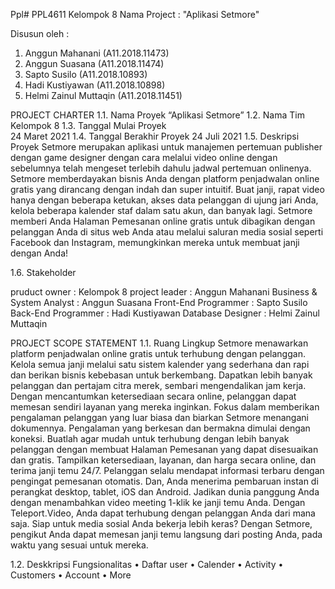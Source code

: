 Ppl# PPL4611 
Kelompok 8
Nama Project : "Aplikasi Setmore"

Disusun oleh :
1.	Anggun Mahanani		(A11.2018.11473)
2.	Anggun Suasana		(A11.2018.11474)
3.	Sapto Susilo			(A11.2018.10893)
4.	Hadi Kustiyawan		(A11.2018.10898)
5.	Helmi Zainul Muttaqin		(A11.2018.11451)



PROJECT CHARTER
1.1.	Nama Proyek
“Aplikasi Setmore” 
1.2.	Nama Tim		
Kelompok 8
1.3.	Tanggal Mulai Proyek 	
24 Maret 2021
1.4.	Tanggal Berakhir Proyek 
24 Juli 2021
1.5.	Deskripsi Proyek
Setmore merupakan aplikasi untuk manajemen pertemuan publisher dengan game designer dengan cara  melalui video online dengan sebelumnya telah mengeset terlebih dahulu jadwal pertemuan onlinenya. Setmore memberdayakan bisnis Anda dengan platform penjadwalan online gratis yang dirancang dengan indah dan super intuitif. Buat janji, rapat video hanya dengan beberapa ketukan, akses data pelanggan di ujung jari Anda, kelola beberapa kalender staf dalam satu akun, dan banyak lagi. Setmore memberi Anda Halaman Pemesanan online gratis untuk dibagikan dengan pelanggan Anda di situs web Anda atau melalui saluran media sosial seperti Facebook dan Instagram, memungkinkan mereka untuk membuat janji dengan Anda!

1.6.	Stakeholder

pruduct owner		: Kelompok 8
project leader		: Anggun Mahanani
Business & System Analyst	: Anggun Suasana
Front-End Programmer	: Sapto Susilo
Back-End Programmer	: Hadi Kustiyawan
Database Designer		: Helmi Zainul Muttaqin	

PROJECT SCOPE STATEMENT
1.1.	Ruang Lingkup
Setmore menawarkan platform penjadwalan online gratis untuk terhubung dengan pelanggan. Kelola semua janji melalui satu sistem kalender yang sederhana dan rapi dan berikan bisnis kebebasan untuk berkembang. Dapatkan lebih banyak pelanggan dan pertajam citra merek, sembari mengendalikan jam kerja. Dengan mencantumkan ketersediaan secara online, pelanggan dapat memesan sendiri layanan yang mereka inginkan. Fokus dalam memberikan pengalaman pelanggan yang luar biasa dan biarkan Setmore menangani dokumennya. Pengalaman yang berkesan dan bermakna dimulai dengan koneksi. Buatlah agar mudah untuk terhubung dengan lebih banyak pelanggan dengan membuat Halaman Pemesanan yang dapat disesuaikan dan gratis. Tampilkan ketersediaan, layanan, dan harga  secara online, dan terima janji temu 24/7. Pelanggan selalu mendapat informasi terbaru dengan pengingat pemesanan otomatis. Dan, Anda menerima pembaruan instan di perangkat desktop, tablet, iOS dan Android. Jadikan dunia panggung Anda dengan menambahkan video meeting 1-klik ke janji temu Anda. Dengan Teleport.Video, Anda dapat terhubung dengan pelanggan Anda dari mana saja. Siap untuk media sosial Anda bekerja lebih keras? Dengan Setmore, pengikut Anda dapat memesan janji temu langsung dari posting Anda, pada waktu yang sesuai untuk mereka.

1.2.	Deskkripsi Fungsionalitas
•	Daftar user
•	Calender
•	Activity
•	Customers
•	Account
•	More

